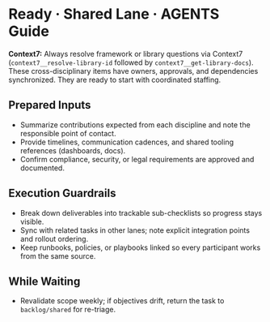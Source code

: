# Ready · Shared Lane · AGENTS Guide

**Context7:** Always resolve framework or library questions via Context7 (`context7__resolve-library-id` followed by `context7__get-library-docs`).
These cross-disciplinary items have owners, approvals, and dependencies synchronized. They are ready to start with coordinated staffing.

## Prepared Inputs
- Summarize contributions expected from each discipline and note the responsible point of contact.
- Provide timelines, communication cadences, and shared tooling references (dashboards, docs).
- Confirm compliance, security, or legal requirements are approved and documented.

## Execution Guardrails
- Break down deliverables into trackable sub-checklists so progress stays visible.
- Sync with related tasks in other lanes; note explicit integration points and rollout ordering.
- Keep runbooks, policies, or playbooks linked so every participant works from the same source.

## While Waiting
- Revalidate scope weekly; if objectives drift, return the task to `backlog/shared` for re-triage.
